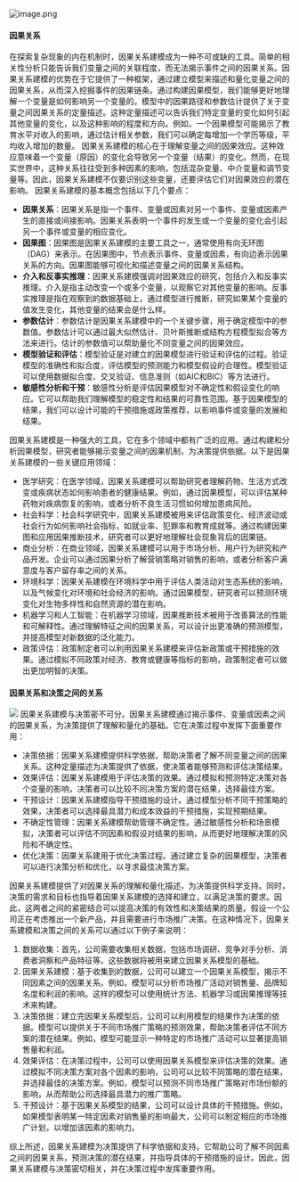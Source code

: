 ![image.png](https://cdn.nlark.com/yuque/0/2024/png/12763465/1715854570164-5fdf0cdd-bfc6-4a82-8e6c-744a077007f2.png#averageHue=%23fbf6f1&clientId=u9d6edd54-474e-4&from=paste&height=594&id=u76c11b24&originHeight=792&originWidth=1340&originalType=url&ratio=1.5&rotation=0&showTitle=false&size=110430&status=done&style=none&taskId=u3c6240a7-9ac9-4c35-947b-133c3baafbf&title=&width=1005)
#### 因果关系
在探索复杂现象的内在机制时，因果关系建模成为一种不可或缺的工具。简单的相关性分析只能告诉我们变量之间的关联程度，而无法揭示事件之间的因果关系。因果关系建模的优势在于它提供了一种框架，通过建立模型来描述和量化变量之间的因果关系，从而深入挖掘事件的因果链条。通过构建因果模型，我们能够更好地理解一个变量是如何影响另一个变量的。模型中的因果路径和参数估计提供了关于变量之间因果关系的定量描述。这种定量描述可以告诉我们特定变量的变化如何引起其他变量的变化，以及这种影响的程度和方向。例如，一个因果模型可能揭示了教育水平对收入的影响，通过估计相关参数，我们可以确定每增加一个学历等级，平均收入增加的数量。
因果关系建模的核心在于理解变量之间的因果效应。这种效应意味着一个变量（原因）的变化会导致另一个变量（结果）的变化。然而，在现实世界中，这种关系往往受到多种因素的影响，包括混杂变量、中介变量和调节变量等。因此，因果关系建模不仅要识别这些变量，还要评估它们对因果效应的潜在影响。
因果关系建模的基本概念包括以下几个要点：

- **因果关系**：因果关系是指一个事件、变量或因素对另一个事件、变量或因素产生的直接或间接影响。因果关系表明一个事件的发生或一个变量的变化会引起另一个事件或变量的相应变化。
- **因果图**：因果图是因果关系建模的主要工具之一，通常使用有向无环图（DAG）来表示。在因果图中，节点表示事件、变量或因素，有向边表示因果关系的方向。因果图能够可视化和描述变量之间的因果关系结构。
- **介入和反事实推理**：因果关系建模强调对因果效应的研究，包括介入和反事实推理。介入是指主动改变一个或多个变量，以观察它对其他变量的影响。反事实推理是指在观察到的数据基础上，通过模型进行推断，研究如果某个变量的值发生变化，其他变量的结果会是什么样。
- **参数估计**：参数估计是因果关系建模中的一个关键步骤，用于确定模型中的参数值。参数估计可以通过最大似然估计、贝叶斯推断或结构方程模型拟合等方法来进行。估计的参数值可以帮助量化不同变量之间的因果效应。
- **模型验证和评估**：模型验证是对建立的因果模型进行验证和评估的过程。验证模型的准确性和拟合度，评估模型的预测能力和模型假设的合理性。模型验证可以使用数据拟合度、交叉验证、信息准则（如AIC和BIC）等方法进行。
- **敏感性分析和干预**：敏感性分析是评估因果模型对不确定性和假设变化的响应。它可以帮助我们理解模型的稳定性和结果的可靠性范围。基于因果模型的结果，我们可以设计可能的干预措施或政策推荐，以影响事件或变量的发展和结果。

因果关系建模是一种强大的工具，它在多个领域中都有广泛的应用。通过构建和分析因果模型，研究者能够揭示变量之间的因果机制，为决策提供依据。以下是因果关系建模的一些关键应用领域：

- 医学研究：在医学领域，因果关系建模可以帮助研究者理解药物、生活方式改变或疾病状态如何影响患者的健康结果。例如，通过因果模型，可以评估某种药物对疾病恢复的影响，或者分析不良生活习惯如何增加患病风险。
- 社会科学：社会科学研究中，因果关系建模被用来评估政策变化、经济波动或社会行为如何影响社会指标，如就业率、犯罪率和教育成就等。通过构建因果图和应用因果推断技术，研究者可以更好地理解社会现象背后的因果链。
- 商业分析：在商业领域，因果关系建模可以用于市场分析、用户行为研究和产品开发。企业可以通过因果分析了解营销策略对销售的影响，或者分析客户满意度与客户留存率之间的关系。
- 环境科学：因果关系建模在环境科学中用于评估人类活动对生态系统的影响，以及气候变化对环境和社会经济的影响。通过因果模型，研究者可以预测环境变化对生物多样性和自然资源的潜在影响。
- 机器学习和人工智能：在机器学习领域，因果推断技术被用于改善算法的性能和可解释性。通过理解特征之间的因果关系，可以设计出更准确的预测模型，并提高模型对新数据的泛化能力。
- 政策评估：政策制定者可以利用因果关系建模来评估新政策或干预措施的效果。通过模拟不同政策对经济、教育或健康等指标的影响，政策制定者可以做出更加明智的决策。
#### 因果关系和决策之间的关系
![](https://cdn.nlark.com/yuque/0/2024/jpeg/12763465/1715854709257-3982acd5-8dc9-4251-93a1-2baf6ff57ac5.jpeg#averageHue=%23f8f8f8&clientId=u9d6edd54-474e-4&from=paste&id=iWVNY&originHeight=546&originWidth=970&originalType=url&ratio=1.5&rotation=0&showTitle=false&status=done&style=none&taskId=u0fd13edb-6dfe-4173-8920-3c3aeacf5d5&title=)
因果关系建模与决策密不可分。因果关系建模通过揭示事件、变量或因素之间的因果关系，为决策提供了理解和量化的基础。它在决策过程中发挥下面重要作用：

- 决策依据：因果关系建模提供科学依据，帮助决策者了解不同变量之间的因果关系。这种定量描述为决策提供了依据，使决策者能够预测和评估决策结果。
- 效果评估：因果关系建模用于评估决策的效果。通过模拟和预测特定决策对各个变量的影响，决策者可以比较不同决策方案的潜在结果，选择最佳方案。
- 干预设计：因果关系建模指导干预措施的设计。通过模型分析不同干预策略的效果，决策者可以选择最具潜力和成本效益的干预措施，实现预期结果。
- 不确定性管理：因果关系建模帮助管理不确定性。通过敏感性分析和场景模拟，决策者可以评估不同因素和假设对结果的影响，从而更好地理解决策的风险和不确定性。
- 优化决策：因果关系建用于优化决策过程。通过建立复杂的因果模型，决策者可以进行决策分析和优化，以寻求最佳决策方案。

因果关系建模提供了对因果关系的理解和量化描述，为决策提供科学支持。同时，决策的需求和目标也指导着因果关系建模的选择和建立，以满足决策的要求。因此，这两者之间的紧密结合可以提高决策的有效性和决策结果的质量。假设一个公司正在考虑推出一个新产品，并且需要进行市场推广决策。在这种情况下，因果关系建模和决策之间的关系可以通过以下例子来说明：

1. 数据收集：首先，公司需要收集相关数据，包括市场调研、竞争对手分析、消费者洞察和产品特征等。这些数据将被用来建立因果关系模型的基础。
2. 因果关系建模：基于收集到的数据，公司可以建立一个因果关系模型，揭示不同因素之间的因果关系。例如，模型可以分析市场推广活动对销售量、品牌知名度和利润的影响。这样的模型可以使用统计方法、机器学习或因果推理等技术来构建。
3. 决策依据：建立完因果关系模型后，公司可以利用模型的结果作为决策的依据。模型可以提供关于不同市场推广策略的预测效果，帮助决策者评估不同方案的潜在结果。例如，模型可能显示一种特定的市场推广活动可以显著提高销售量和利润。
4. 效果评估：在决策过程中，公司可以使用因果关系模型来评估决策的效果。通过模拟不同决策方案对各个因素的影响，公司可以比较不同策略的潜在结果，并选择最佳的决策方案。例如，模型可以预测不同市场推广策略对市场份额的影响，从而帮助公司选择最具潜力的推广策略。
5. 干预设计：基于因果关系模型的结果，公司可以设计具体的干预措施。例如，如果模型表明某一特定因素对销售量的影响最大，公司可以制定相应的市场推广计划，以增加该因素的影响力。

综上所述，因果关系建模为决策提供了科学依据和支持。它帮助公司了解不同因素之间的因果关系，预测决策的潜在结果，并指导具体的干预措施的设计。因此，因果关系建模与决策密切相关，并在决策过程中发挥重要作用。
